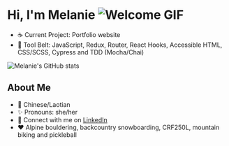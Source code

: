 # Hi, I'm Melanie ![Welcome GIF](https://i.imgur.com/VnCaMsq.gif)
- :coffee: Current Project: Portfolio website
- :wrench: Tool Belt: JavaScript, Redux, Router, React Hooks, Accessible HTML, CSS/SCSS, Cypress and TDD (Mocha/Chai) 
   
![Melanie's GitHub stats](https://github-readme-stats.vercel.app/api?username=daomeow&show_icons=true&theme=dracula)

## About Me 
- :rice: Chinese/Laotian
- :sparkles: Pronouns: she/her
- :wave: Connect with me on [LinkedIn](https://www.linkedin.com/in/melanie-daoheuang-71516bb2/)
- :heart: Alpine bouldering, backcountry snowboarding, CRF250L, mountain biking and pickleball




